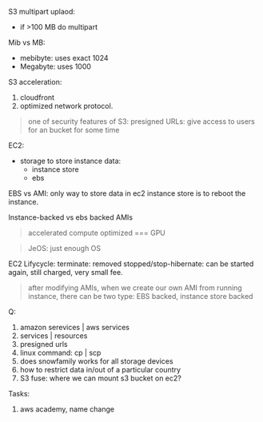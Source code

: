 
S3 multipart uplaod:
- if >100 MB do multipart

Mib vs MB:
- mebibyte: uses exact 1024
- Megabyte: uses 1000

S3 acceleration:
1. cloudfront
2. optimized network protocol.

> one of security features of S3: presigned URLs:
> give access to users for an bucket for some time


EC2:
- storage to store instance data:
	- instance store
	- ebs

EBS vs AMI:
only way to store data in ec2 instance store is to reboot the instance.

Instance-backed  vs ebs backed AMIs

> accelerated compute optimized === GPU

>JeOS: just enough OS


EC2 Lifycycle:
terminate: removed
stopped/stop-hibernate: can be started again, still charged, very small fee.


>after modifying AMIs, when we create our own AMI from running instance, there can be two type: EBS backed, instance store backed





Q:
1. amazon serevices | aws services
2. services | resources
3. presigned urls
4. linux command: cp | scp
5. does snowfamily works for all storage devices
6. how to restrict data in/out of a particular country
7. S3 fuse: where we can mount s3 bucket on ec2?

Tasks:
1. aws academy, name change